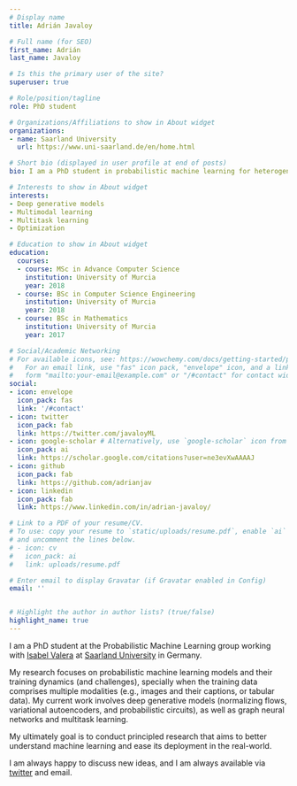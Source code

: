```yaml
---
# Display name
title: Adrián Javaloy

# Full name (for SEO)
first_name: Adrián
last_name: Javaloy

# Is this the primary user of the site?
superuser: true

# Role/position/tagline
role: PhD student

# Organizations/Affiliations to show in About widget
organizations:
- name: Saarland University
  url: https://www.uni-saarland.de/en/home.html

# Short bio (displayed in user profile at end of posts)
bio: I am a PhD student in probabilistic machine learning for heterogeneous data.

# Interests to show in About widget
interests:
- Deep generative models
- Multimodal learning
- Multitask learning
- Optimization

# Education to show in About widget
education:
  courses:
  - course: MSc in Advance Computer Science
    institution: University of Murcia
    year: 2018
  - course: BSc in Computer Science Engineering
    institution: University of Murcia
    year: 2018
  - course: BSc in Mathematics
    institution: University of Murcia
    year: 2017

# Social/Academic Networking
# For available icons, see: https://wowchemy.com/docs/getting-started/page-builder/#icons
#   For an email link, use "fas" icon pack, "envelope" icon, and a link in the
#   form "mailto:your-email@example.com" or "/#contact" for contact widget.
social:
- icon: envelope
  icon_pack: fas
  link: '/#contact'
- icon: twitter
  icon_pack: fab
  link: https://twitter.com/javaloyML
- icon: google-scholar # Alternatively, use `google-scholar` icon from `ai` icon pack
  icon_pack: ai
  link: https://scholar.google.com/citations?user=ne3evXwAAAAJ
- icon: github
  icon_pack: fab
  link: https://github.com/adrianjav
- icon: linkedin
  icon_pack: fab
  link: https://www.linkedin.com/in/adrian-javaloy/

# Link to a PDF of your resume/CV.
# To use: copy your resume to `static/uploads/resume.pdf`, enable `ai` icons in `params.yaml`,
# and uncomment the lines below.
# - icon: cv
#   icon_pack: ai
#   link: uploads/resume.pdf

# Enter email to display Gravatar (if Gravatar enabled in Config)
email: ''


# Highlight the author in author lists? (true/false)
highlight_name: true
---
```


I am a PhD student at the Probabilistic Machine Learning group working with [Isabel Valera](https://ivaleram.github.io/) at [Saarland University](https://saarland-informatics-campus.de/en/) in Germany.

My research focuses on probabilistic machine learning models and their training dynamics (and challenges), specially when the training data comprises multiple modalities (e.g., images and their captions, or tabular data). 
My current work involves deep generative models (normalizing flows, variational autoencoders, and probabilistic circuits), as well as graph neural networks and multitask learning.


My ultimately goal is to conduct principled research that aims to better understand machine learning and ease its deployment in the real-world. 

I am always happy to discuss new ideas, and I am always available via [twitter](https://twitter.com/javaloyML) and email.

<!-- {{< icon name="download" pack="fas" >}} Download my {{< staticref "uploads/demo_resume.pdf" "newtab" >}}resumé{{< /staticref >}}. -->
